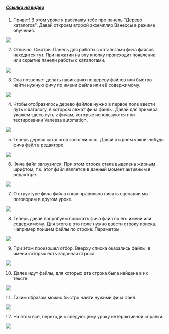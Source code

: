 ﻿##### [Ссылка на видео](https://youtu.be/39O6gSqa1oA)

001. Привет! В этом уроке я расскажу тебе про панель "Дерево каталогов". Давай откроем второй экземпляр Ванессы в режиме обучения.

![](https://vanessa-files.do.bit-erp.ru/Doc/1.2.040.1/MD/Глава02/images/000_ОписаниеПанелиДеревоКаталогов.png)

002. Отлично. Смотри. Панель для работы с каталогами фича файлов находится тут. При нажатии на эту кнопку происходит появление или скрытие панели работы с каталогами.

![](https://vanessa-files.do.bit-erp.ru/Doc/1.2.040.1/MD/Глава02/images/005_ОписаниеПанелиДеревоКаталогов.png)

003. Она позволяет делать навигацию по дереву файлов или быстро найти нужную фичу по имени файла или её содержимому.

![](https://vanessa-files.do.bit-erp.ru/Doc/1.2.040.1/MD/Глава02/images/012_ОписаниеПанелиДеревоКаталогов.png)

004. Чтобы отобразилось дерево файлов нужно в первое поле ввести путь к каталогу, в котором лежат фича файлы. Давай для примера укажем здесь путь к фичам, которые используются при тестировании Vanessa automation.

![](https://vanessa-files.do.bit-erp.ru/Doc/1.2.040.1/MD/Глава02/images/017_ОписаниеПанелиДеревоКаталогов.png)

005. Теперь дерево каталогов заполнилось. Давай откроем какой-нибудь фича файл в редакторе.

![](https://vanessa-files.do.bit-erp.ru/Doc/1.2.040.1/MD/Глава02/images/043_ОписаниеПанелиДеревоКаталогов.png)

006. Фича файл загрузился. При этом строка стала выделена жирным шрифтом, т.к. этот файл является в данный момент активным в редакторе.

![](https://vanessa-files.do.bit-erp.ru/Doc/1.2.040.1/MD/Глава02/images/046_ОписаниеПанелиДеревоКаталогов.png)

007. О структуре фича файла и как правильно писать сценарии мы поговорим в другом уроке.

![](https://vanessa-files.do.bit-erp.ru/Doc/1.2.040.1/MD/Глава02/images/047_ОписаниеПанелиДеревоКаталогов.png)

008. Теперь давай попробуем поискать фича файл по его имени или содержимому. Для этого в это поле нужно ввести строку поиска. Например поищем файлы по строке: Параметры.

![](https://vanessa-files.do.bit-erp.ru/Doc/1.2.040.1/MD/Глава02/images/050_ОписаниеПанелиДеревоКаталогов.png)

009. При этом произошел отбор. Вверху списка оказались файлы, в имени которых есть заданная строка.

![](https://vanessa-files.do.bit-erp.ru/Doc/1.2.040.1/MD/Глава02/images/062_ОписаниеПанелиДеревоКаталогов.png)

010. Далее идут файлы, для которых эта строка была найдена в их тексте.

![](https://vanessa-files.do.bit-erp.ru/Doc/1.2.040.1/MD/Глава02/images/063_ОписаниеПанелиДеревоКаталогов.png)

011. Таким образом можно быстро найти нужный фича файл.

![](https://vanessa-files.do.bit-erp.ru/Doc/1.2.040.1/MD/Глава02/images/064_ОписаниеПанелиДеревоКаталогов.png)

012. На этом всё, переходи к следующему уроку интерактивной справки.

![](https://vanessa-files.do.bit-erp.ru/Doc/1.2.040.1/MD/Глава02/images/065_ОписаниеПанелиДеревоКаталогов.png)
